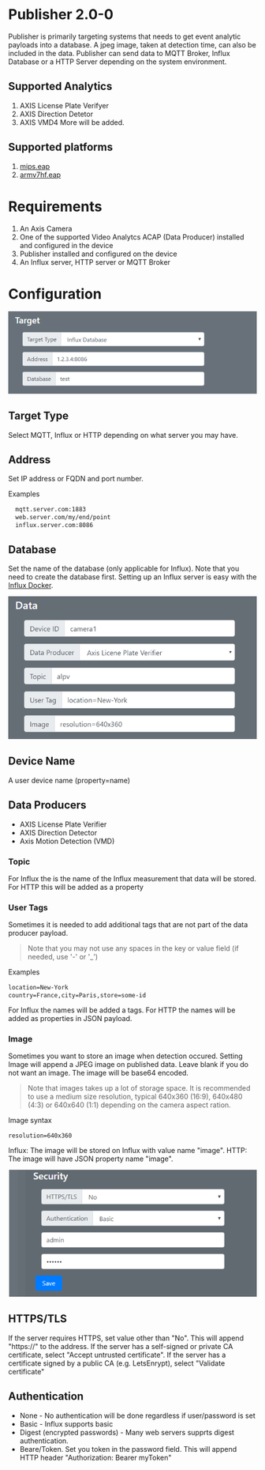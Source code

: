 # Publisher 2.0-0
Publisher is primarily targeting systems that needs to get event analytic payloads into a database.  A jpeg image, taken at detection time, can also be included in the data.  Publisher can send data to MQTT Broker, Influx Database or a HTTP Server depending on the system environment.

## Supported Analytics
1. AXIS License Plate Verifyer
2. AXIS Direction Detetor
3. AXIS VMD4
More will be added.

## Supported platforms
1. [mips.eap](https://github.com/pandosme/acaps/raw/master/publisher/mips.eap)
2. [armv7hf.eap](https://github.com/pandosme/acaps/raw/master/publisher/armvh7hf.eap)

# Requirements
1. An Axis Camera
2. One of the supported Video Analytcs ACAP (Data Producer) installed and configured in the device
3. Publisher installed and configured on the device
4. An Influx server, HTTP server or MQTT Broker

# Configuration

![home](pictures/target.PNG)

## Target Type
Select MQTT, Influx or HTTP depending on what server you may have.

## Address
Set IP address or FQDN and port number.

Examples
```
  mqtt.server.com:1883
  web.server.com/my/end/point
  influx.server.com:8086
```
## Database
Set the name of the database (only applicable for Influx).  Note that you need to create the database first.  Setting up an Influx server is easy with the [Influx Docker](https://hub.docker.com/_/influxdb).


![home](pictures/data.PNG)

## Device Name
A user device name (property=name)

## Data Producers
* AXIS License Plate Verifier
* AXIS Direction Detector
* Axis Motion Detection (VMD)

### Topic
For Influx the is the name of the Influx measurement that data will be stored.
For HTTP this will be added as a property

### User Tags
Sometimes it is needed to add additional tags that are not part of the data producer payload.
> Note that you may not use any spaces in the key or value field (if needed, use '-' or '_')

Examples
```
location=New-York
country=France,city=Paris,store=some-id
```
For Influx the names will be added a tags.
For HTTP the names will be added as properties in JSON payload.

### Image
Sometimes you want to store an image when detection occured.  Setting Image will append a JPEG image on published data.  Leave blank if you do not want an image.  The image will be base64 encoded.

> Note that images takes up a lot of storage space.  It is recommended to use a medium size resolution, typical 640x360 (16:9), 640x480 (4:3) or 640x640 (1:1) depending on the camera aspect ration.

Image syntax
```
resolution=640x360
```
Influx: The image will be stored on Influx with value name "image".
HTTP: The image will have JSON property name "image".

![home](pictures/security.PNG)

## HTTPS/TLS
If the server requires HTTPS, set value other than "No".  This will append "https://" to the address.
If the server has a self-signed or private CA certificate, select "Accept untrusted certificate".
If the server has a certificate signed by a public CA (e.g. LetsEnrypt), select "Validate certificate"

## Authentication
* None - No authentication will be done regardless if user/password is set
* Basic -  Influx supports basic
* Digest (encrypted passwords) - Many web servers supprts digest authentication.
* Beare/Token.  Set you token in the password field.  This will append HTTP header "Authorization: Bearer myToken"
